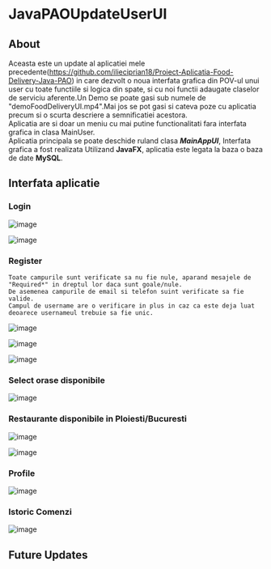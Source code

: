 # JavaPAOUpdateUserUI

## About
Aceasta este un update al aplicatiei mele precedente(https://github.com/ilieciprian18/Proiect-Aplicatia-Food-Delivery-Java-PAO) in care dezvolt o noua interfata grafica din POV-ul unui user cu toate functiile si logica din spate, si cu noi functii adaugate claselor de serviciu aferente.Un Demo se poate gasi sub numele de "demoFoodDeliveryUI.mp4".Mai jos se pot gasi si cateva poze cu aplicatia precum si o scurta descriere a semnificatiei acestora.  
Aplicatia are si doar un meniu cu mai putine functionalitati fara interfata grafica in clasa MainUser.  
Aplicatia principala se poate deschide ruland clasa ***MainAppUI***, Interfata grafica a fost realizata Utilizand **JavaFX**, aplicatia este legata la baza o baza de date **MySQL**.

## Interfata aplicatie

### Login

![image](https://user-images.githubusercontent.com/61537857/209244380-432317c5-b509-4344-8b7c-c36c4d966114.png)

![image](https://user-images.githubusercontent.com/61537857/209244409-8f93bc6f-c9da-4d8c-9561-185203b89559.png)

### Register

```
Toate campurile sunt verificate sa nu fie nule, aparand mesajele de "Required*" in dreptul lor daca sunt goale/nule.
De asemenea campurile de email si telefon suint verificate sa fie valide.
Campul de username are o verificare in plus in caz ca este deja luat deoarece usernameul trebuie sa fie unic.

```

![image](https://user-images.githubusercontent.com/61537857/209244564-c4cfbb68-ab86-4fbc-ae08-2c6949c78892.png)


![image](https://user-images.githubusercontent.com/61537857/209244540-67289ba6-b93a-4f85-ad08-a03ed194af58.png)

![image](https://user-images.githubusercontent.com/61537857/209244810-c2856b3e-573d-4194-a1c6-ea7e07d35747.png)

### Select orase disponibile 

![image](https://user-images.githubusercontent.com/61537857/209244926-b553b4a6-8016-44fb-943f-25a6e3b4a495.png)

### Restaurante disponibile in Ploiesti/Bucuresti

![image](https://user-images.githubusercontent.com/61537857/209245022-8d1f9b11-65a7-4a34-864f-dd7b2c09e9c4.png)

![image](https://user-images.githubusercontent.com/61537857/209245040-0e06ef39-c3ed-4a8e-9489-76feb5a0a804.png)

### Profile

![image](https://user-images.githubusercontent.com/61537857/209245060-2150479b-54e8-4962-a9ac-8a904eb344ce.png)

### Istoric Comenzi

![image](https://user-images.githubusercontent.com/61537857/209245095-c31964a2-0ad9-46d1-85dc-19679b92ce07.png)


## Future Updates


